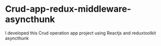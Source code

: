 # Crud-app-redux-middleware-asyncthunk
I developed this Crud operation app project using Reactjs and reduxtoolkit asyncthunk
